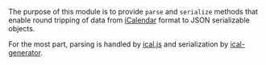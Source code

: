 The purpose of this module is to provide `parse` and
`serialize` methods that enable round tripping of data
from [iCalendar](https://icalendar.org/) format to
JSON serializable objects.

For the most part, parsing is handled by
[ical.js](https://www.npmjs.com/package/ical.js) and
serialization by
[ical-generator](https://www.npmjs.com/package/ical-generator).
